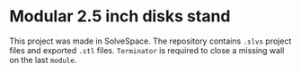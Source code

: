 # Modular 2.5 inch disks stand
This project was made in SolveSpace. The repository contains `.slvs` project files and exported `.stl` files.
`Terminator` is required to close a missing wall on the last `module`.
